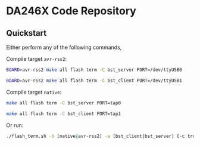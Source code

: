 # DA246X Code Repository

## Quickstart
Either perform any of the following commands,

Compile target `avr-rss2`:
```sh
BOARD=avr-rss2 make all flash term -C bst_server PORT=/dev/ttyUSB0
```

```sh
BOARD=avr-rss2 make all flash term -C bst_client PORT=/dev/ttyUSB1
```

Compile target `native`:
```sh
make all flash term -C bst_server PORT=tap0
```

```sh
make all flash term -C bst_client PORT=tap1
```

Or run:
```sh
./flash_term.sh -b [native|avr-rss2] -a [bst_client|bst_server] [-c true]
```
